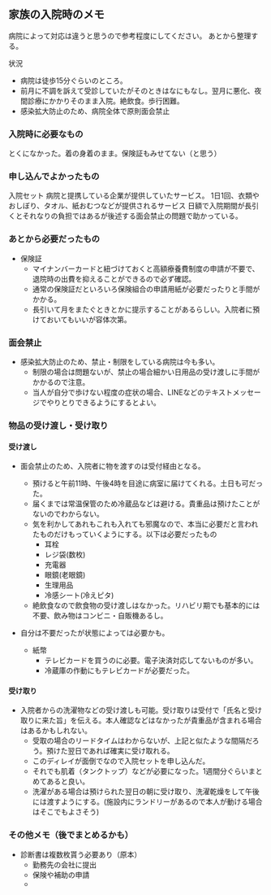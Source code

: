 ## 家族の入院時のメモ

病院によって対応は違うと思うので参考程度にしてください。
あとから整理する。

状況

- 病院は徒歩15分ぐらいのところ。
- 前月に不調を訴えて受診していたがそのときはなにもなし。翌月に悪化、夜間診療にかかりそのまま入院。絶飲食。歩行困難。
- 感染拡大防止のため、病院全体で原則面会禁止

### 入院時に必要なもの

とくになかった。着の身着のまま。保険証もみせてない（と思う）

### 申し込んでよかったもの

入院セット
病院と提携している企業が提供していたサービス。
1日1回、衣類やおしぼり、タオル、紙おむつなどが提供されるサービス
日額で入院期間が長引くとそれなりの負担ではあるが後述する面会禁止の問題で助かっている。

### あとから必要だったもの

- 保険証
  - マイナンバーカードと紐づけておくと高額療養費制度の申請が不要で、退院時の出費を抑えることができるので必ず確認。
  - 通常の保険証だといろいろ保険組合の申請用紙が必要だったりと手間がかかる。
  - 長引いて月をまたぐときとかに提示することがあるらしい。入院者に預けておいてもいいが容体次第。

### 面会禁止

- 感染拡大防止のため、禁止・制限をしている病院は今も多い。 
  - 制限の場合は問題ないが、禁止の場合細かい日用品の受け渡しに手間がかかるので注意。
  - 当人が自分で歩けない程度の症状の場合、LINEなどのテキストメッセージでやりとりできるようにするとよい。

### 物品の受け渡し・受け取り

#### 受け渡し
- 面会禁止のため、入院者に物を渡すのは受付経由となる。
  - 預けると午前11時、午後4時を目途に病室に届けてくれる。土日も可だった。
  - 届くまでは常温保管のため冷蔵品などは避ける。貴重品は預けたことがないのでわからない。
  - 気を利かしてあれもこれも入れても邪魔なので、本当に必要だと言われたものだけもっていくようにする。以下は必要だったもの
     - 耳栓
     - レジ袋(数枚)
     - 充電器
     - 眼鏡(老眼鏡)
     - 生理用品
     - 冷感シート(冷えピタ)
  - 絶飲食なので飲食物の受け渡しはなかった。リハビリ期でも基本的には不要、飲み物はコンビニ・自販機あるし。

- 自分は不要だったが状態によっては必要かも。
  - 紙幣
    - テレビカードを買うのに必要。電子決済対応してないものが多い。
    - 冷蔵庫の作動にもテレビカードが必要だった。


#### 受け取り

- 入院者からの洗濯物などの受け渡しも可能。受け取りは受付で「氏名と受け取りに来た旨」を伝える。本人確認などはなかったが貴重品が含まれる場合はあるかもしれない。
  - 受取の場合のリードタイムはわからないが、上記と似たような間隔だろう。預けた翌日であれば確実に受け取れる。
  - このディレイが面倒でなので入院セットを申し込んだ。
  - それでも肌着（タンクトップ）などが必要になった。1週間分ぐらいまとめてあると良い。
  - 洗濯がある場合は預けられた翌日の朝に受け取り、洗濯乾燥をして午後には渡すようにする。(施設内にランドリーがあるので本人が動ける場合はそこでもよさそう)

### その他メモ（後でまとめるかも）

- 診断書は複数枚貰う必要あり（原本）
  - 勤務先の会社に提出
  - 保険や補助の申請
  - 

